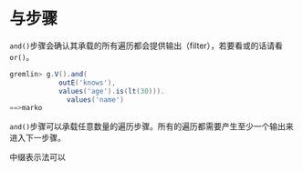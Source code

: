 # 与步骤

`and()`步骤会确认其承载的所有遍历都会提供输出（filter），若要看或的话请看`or()`。

```groovy
gremlin> g.V().and(
            outE('knows'),
            values('age').is(lt(30))).
              values('name')
==>marko
```

`and()`步骤可以承载任意数量的遍历步骤。所有的遍历都需要产生至少一个输出来进入下一步骤。

中缀表示法可以